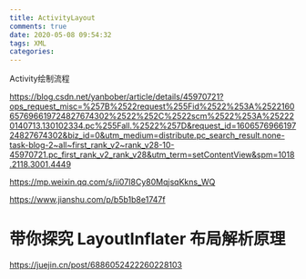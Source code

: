 ```yaml
---
title: ActivityLayout
comments: true
date: 2020-05-08 09:54:32
tags: XML
categories: 
---
```




Activity绘制流程

https://blog.csdn.net/yanbober/article/details/45970721?ops_request_misc=%257B%2522request%255Fid%2522%253A%2522160657696619724827674302%2522%252C%2522scm%2522%253A%252220140713.130102334.pc%255Fall.%2522%257D&request_id=160657696619724827674302&biz_id=0&utm_medium=distribute.pc_search_result.none-task-blog-2~all~first_rank_v2~rank_v28-10-45970721.pc_first_rank_v2_rank_v28&utm_term=setContentView&spm=1018.2118.3001.4449



https://mp.weixin.qq.com/s/ii07I8Cy80MqjsqKkns_WQ

https://www.jianshu.com/p/b5b1b8e1747f





# 带你探究 LayoutInflater 布局解析原理

https://juejin.cn/post/6886052422260228103
